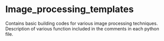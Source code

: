 # Image_processing_templates
Contains basic building codes for various image processing techniques.
Description of various function included in the comments in each python file.

